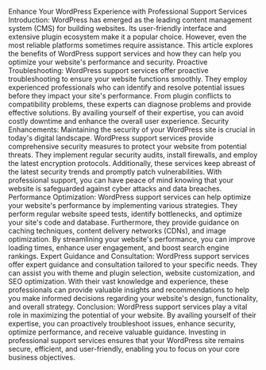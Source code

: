 Enhance Your WordPress Experience with Professional Support Services
Introduction:
 WordPress has emerged as the leading content management system (CMS) for building websites. Its user-friendly interface and extensive plugin ecosystem make it a popular choice. However, even the most reliable platforms sometimes require assistance. This article explores the benefits of WordPress support services and how they can help you optimize your website's performance and security.
 Proactive Troubleshooting:
 WordPress support services offer proactive troubleshooting to ensure your website functions smoothly. They employ experienced professionals who can identify and resolve potential issues before they impact your site's performance. From plugin conflicts to compatibility problems, these experts can diagnose problems and provide effective solutions. By availing yourself of their expertise, you can avoid costly downtime and enhance the overall user experience.
Security Enhancements:
 Maintaining the security of your WordPress site is crucial in today's digital landscape. WordPress support services provide comprehensive security measures to protect your website from potential threats. They implement regular security audits, install firewalls, and employ the latest encryption protocols. Additionally, these services keep abreast of the latest security trends and promptly patch vulnerabilities. With professional support, you can have peace of mind knowing that your website is safeguarded against cyber attacks and data breaches.
Performance Optimization:
 WordPress support services can help optimize your website's performance by implementing various strategies. They perform regular website speed tests, identify bottlenecks, and optimize your site's code and database. Furthermore, they provide guidance on caching techniques, content delivery networks (CDNs), and image optimization. By streamlining your website's performance, you can improve loading times, enhance user engagement, and boost search engine rankings.
Expert Guidance and Consultation:
 WordPress support services offer expert guidance and consultation tailored to your specific needs. They can assist you with theme and plugin selection, website customization, and SEO optimization. With their vast knowledge and experience, these professionals can provide valuable insights and recommendations to help you make informed decisions regarding your website's design, functionality, and overall strategy.
Conclusion:
 WordPress support services play a vital role in maximizing the potential of your website. By availing yourself of their expertise, you can proactively troubleshoot issues, enhance security, optimize performance, and receive valuable guidance. Investing in professional support services ensures that your WordPress site remains secure, efficient, and user-friendly, enabling you to focus on your core business objectives.

